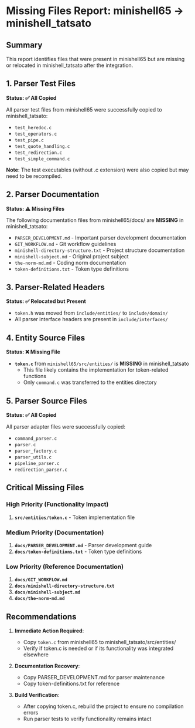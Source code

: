 # Missing Files Report: minishell65 → minishell_tatsato

## Summary
This report identifies files that were present in minishell65 but are missing or relocated in minishell_tatsato after the integration.

## 1. Parser Test Files
**Status: ✅ All Copied**

All parser test files from minishell65 were successfully copied to minishell_tatsato:
- `test_heredoc.c`
- `test_operators.c`
- `test_pipe.c`
- `test_quote_handling.c`
- `test_redirection.c`
- `test_simple_command.c`

**Note**: The test executables (without .c extension) were also copied but may need to be recompiled.

## 2. Parser Documentation
**Status: ⚠️ Missing Files**

The following documentation files from minishell65/docs/ are **MISSING** in minishell_tatsato:
- `PARSER_DEVELOPMENT.md` - Important parser development documentation
- `GIT_WORKFLOW.md` - Git workflow guidelines
- `minishell-directory-structure.txt` - Project structure documentation
- `minishell-subject.md` - Original project subject
- `the-norm-md.md` - Coding norm documentation
- `token-definitions.txt` - Token type definitions

## 3. Parser-Related Headers
**Status: ✅ Relocated but Present**

- `token.h` was moved from `include/entities/` to `include/domain/`
- All parser interface headers are present in `include/interfaces/`

## 4. Entity Source Files
**Status: ❌ Missing File**

- **`token.c`** from `minishell65/src/entities/` is **MISSING** in minishell_tatsato
  - This file likely contains the implementation for token-related functions
  - Only `command.c` was transferred to the entities directory

## 5. Parser Source Files
**Status: ✅ All Copied**

All parser adapter files were successfully copied:
- `command_parser.c`
- `parser.c`
- `parser_factory.c`
- `parser_utils.c`
- `pipeline_parser.c`
- `redirection_parser.c`

## Critical Missing Files

### High Priority (Functionality Impact)
1. **`src/entities/token.c`** - Token implementation file

### Medium Priority (Documentation)
1. **`docs/PARSER_DEVELOPMENT.md`** - Parser development guide
2. **`docs/token-definitions.txt`** - Token type definitions

### Low Priority (Reference Documentation)
1. **`docs/GIT_WORKFLOW.md`**
2. **`docs/minishell-directory-structure.txt`**
3. **`docs/minishell-subject.md`**
4. **`docs/the-norm-md.md`**

## Recommendations

1. **Immediate Action Required**:
   - Copy `token.c` from minishell65 to minishell_tatsato/src/entities/
   - Verify if token.c is needed or if its functionality was integrated elsewhere

2. **Documentation Recovery**:
   - Copy PARSER_DEVELOPMENT.md for parser maintenance
   - Copy token-definitions.txt for reference

3. **Build Verification**:
   - After copying token.c, rebuild the project to ensure no compilation errors
   - Run parser tests to verify functionality remains intact